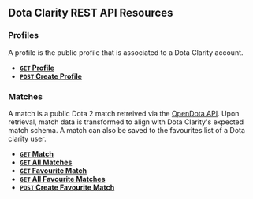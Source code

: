 ## Dota Clarity REST API Resources

### Profiles

A profile is the public profile that is associated to a Dota Clarity account.

- **[<code>GET</code> Profile](/docs/profiles/get.md)**
- **[<code>POST</code> Create Profile](/docs/profiles/post.md)**

### Matches

A match is a public Dota 2 match retreived via the [OpenDota API](https://docs.opendota.com/). Upon retrieval, match data is transformed to align with Dota Clarity's expected match schema. A match can also be saved to the favourites list of a Dota clarity user.

- **[<code>GET</code> Match](/docs/matches/get.md)**
- **[<code>GET</code> All Matches](/docs/matches/get_all.md)**
- **[<code>GET</code> Favourite Match](/docs/matches/favourites/get.md)**
- **[<code>GET</code> All Favourite Matches](/docs/matches/favourites/get_all.md)**
- **[<code>POST</code> Create Favourite Match](/docs/matches/favourites/post.md)**
